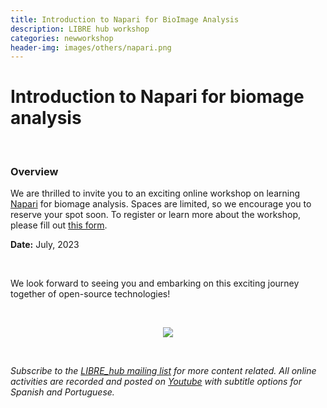 ```yaml
---
title: Introduction to Napari for BioImage Analysis
description: LIBRE hub workshop
categories: newworkshop
header-img: images/others/napari.png
---
```


# Introduction to Napari for biomage analysis

<br>

### Overview

We are thrilled to invite you to an exciting online workshop on learning [Napari](https://napari.org/stable/) for biomage analysis. Spaces are limited, so we encourage you to reserve your spot soon. To register or learn more about the workshop, please fill out [this form](https://docs.google.com/forms/d/e/1FAIpQLSfI1ostEkfJMFc-hXD3nndusale9aa5rmKUgMku31-S73ZzcA/viewform).

**Date:** July, 2023

<br>

We look forward to seeing you and embarking on this exciting journey together of open-source technologies!

<br>

<p align="center">
<img src="{{site.baseurl}}/images/others/napari.png" data-action="zoom">
</p>

<br>

*Subscribe to the [LIBRE_hub mailing list](https://mailchi.mp/2efa11be3d6b/libre_hub) for more content related. All online activities are recorded and posted on [Youtube](https://www.youtube.com/channel/UCKaffupDA8KKrDE0rd668Xw) with subtitle options for Spanish and Portuguese.*
